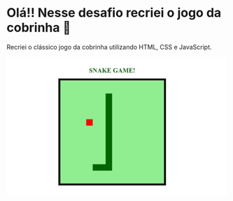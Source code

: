 # Olá!! Nesse desafio recriei o jogo da cobrinha :snake:

Recriei o clássico jogo da cobrinha utilizando HTML, CSS e JavaScript.

![captura da tela do joguinho](https://github.com/JuliAlves99/Recriando-o-jogo-da-cobrinha-/blob/master/imagem%20da%20tela.jpeg)
